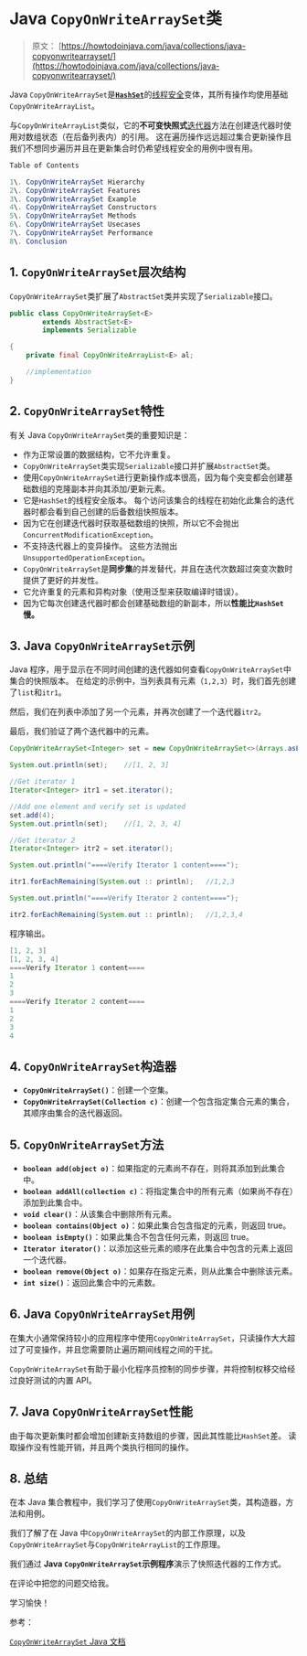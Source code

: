 # Java `CopyOnWriteArraySet`类

> 原文： [https://howtodoinjava.com/java/collections/java-copyonwritearrayset/](https://howtodoinjava.com/java/collections/java-copyonwritearrayset/)

Java `CopyOnWriteArraySet`是[**`HashSet`**](https://howtodoinjava.com/java/collections/java-hashset/)的[线程安全](https://howtodoinjava.com/java/multi-threading/what-is-thread-safety/)变体，其所有操作均使用基础`CopyOnWriteArrayList`。

与`CopyOnWriteArrayList`类似，它的**不可变快照式**[迭代器](https://howtodoinjava.com/java/collections/java-iterator/)方法在创建迭代器时使用对数组状态（在后备列表内）的引用。 这在遍历操作远远超过集合更新操作且我们不想同步遍历并且在更新集合时仍希望线程安全的用例中很有用。

```java
Table of Contents

1\. CopyOnWriteArraySet Hierarchy
2\. CopyOnWriteArraySet Features
3\. CopyOnWriteArraySet Example
4\. CopyOnWriteArraySet Constructors
5\. CopyOnWriteArraySet Methods
6\. CopyOnWriteArraySet Usecases
7\. CopyOnWriteArraySet Performance
8\. Conclusion
```

## 1\. `CopyOnWriteArraySet`层次结构

`CopyOnWriteArraySet`类扩展了`AbstractSet`类并实现了`Serializable`接口。

```java
public class CopyOnWriteArraySet<E>
		extends AbstractSet<E>
		implements Serializable

{
	private final CopyOnWriteArrayList<E> al;

	//implementation
}

```

## 2\. `CopyOnWriteArraySet`特性

有关 Java `CopyOnWriteArraySet`类的重要知识是：

*   作为正常设置的数据结构，它不允许重复。
*   `CopyOnWriteArraySet`类实现`Serializable`接口并扩展`AbstractSet`类。
*   使用`CopyOnWriteArraySet`进行更新操作成本很高，因为每个突变都会创建基础数组的克隆副本并向其添加/更新元素。
*   它是`HashSet`的线程安全版本。 每个访问该集合的线程在初始化此集合的迭代器时都会看到自己创建的后备数组快照版本。
*   因为它在创建迭代器时获取基础数组的快照，所以它不会抛出`ConcurrentModificationException`。
*   不支持迭代器上的变异操作。 这些方法抛出`UnsupportedOperationException`。
*   `CopyOnWriteArraySet`是**同步集**的并发替代，并且在迭代次数超过突变次数时提供了更好的并发性。
*   它允许重复的元素和异构对象（使用泛型来获取编译时错误）。
*   因为它每次创建迭代器时都会创建基础数组的新副本，所以**性能比`HashSet`慢。**

## 3\. Java `CopyOnWriteArraySet`示例

Java 程序，用于显示在不同时间创建的迭代器如何查看`CopyOnWriteArraySet`中集合的快照版本。 在给定的示例中，当列表具有元素（`1,2,3`）时，我们首先创建了`list`和`itr1`。

然后，我们在列表中添加了另一个元素，并再次创建了一个迭代器`itr2`。

最后，我们验证了两个迭代器中的元素。

```java
CopyOnWriteArraySet<Integer> set = new CopyOnWriteArraySet<>(Arrays.asList(1,2,3));

System.out.println(set);	//[1, 2, 3]

//Get iterator 1
Iterator<Integer> itr1 = set.iterator();

//Add one element and verify set is updated
set.add(4);
System.out.println(set);	//[1, 2, 3, 4]

//Get iterator 2
Iterator<Integer> itr2 = set.iterator();

System.out.println("====Verify Iterator 1 content====");

itr1.forEachRemaining(System.out :: println);	//1,2,3

System.out.println("====Verify Iterator 2 content====");

itr2.forEachRemaining(System.out :: println);	//1,2,3,4

```

程序输出。

```java
[1, 2, 3]
[1, 2, 3, 4]
====Verify Iterator 1 content====
1
2
3
====Verify Iterator 2 content====
1
2
3
4

```

## 4\. `CopyOnWriteArraySet`构造器

*   **`CopyOnWriteArraySet()`**：创建一个空集。
*   **`CopyOnWriteArraySet(Collection c)`**：创建一个包含指定集合元素的集合，其顺序由集合的迭代器返回。

## 5\. `CopyOnWriteArraySet`方法

*   **`boolean add(object o)`**：如果指定的元素尚不存在，则将其添加到此集合中。
*   **`boolean addAll(collection c)`**：将指定集合中的所有元素（如果尚不存在）添加到此集合中。
*   **`void clear()`**：从该集合中删除所有元素。
*   **`boolean contains(Object o)`**：如果此集合包含指定的元素，则返回 true。
*   **`boolean isEmpty()`**：如果此集合不包含任何元素，则返回 true。
*   **`Iterator iterator()`**：以添加这些元素的顺序在此集合中包含的元素上返回一个迭代器。
*   **`boolean remove(Object o)`**：如果存在指定元素，则从此集合中删除该元素。
*   **`int size()`**：返回此集合中的元素数。

## 6\. Java `CopyOnWriteArraySet`用例

在集大小通常保持较小的应用程序中使用`CopyOnWriteArraySet`，只读操作大大超过了可变操作，并且您需要防止遍历期间线程之间的干扰。

`CopyOnWriteArraySet`有助于最小化程序员控制的同步步骤，并将控制权移交给经过良好测试的内置 API。

## 7\. Java `CopyOnWriteArraySet`性能

由于每次更新集时都会增加创建新支持数组的步骤，因此其性能比`HashSet`差。
读取操作没有性能开销，并且两个类执行相同的操作。

## 8\. 总结

在本 Java 集合教程中，我们学习了使用`CopyOnWriteArraySet`类，其构造器，方法和用例。

我们了解了在 Java 中`CopyOnWriteArraySet`的内部工作原理，以及`CopyOnWriteArraySet`与`CopyOnWriteArrayList`的工作原理。

我们通过 **Java `CopyOnWriteArraySet`示例程序**演示了快照迭代器的工作方式。

在评论中把您的问题交给我。

学习愉快！

参考：

[`CopyOnWriteArraySet` Java 文档](https://docs.oracle.com/javase/10/docs/api/java/util/concurrent/CopyOnWriteArraySet.html)